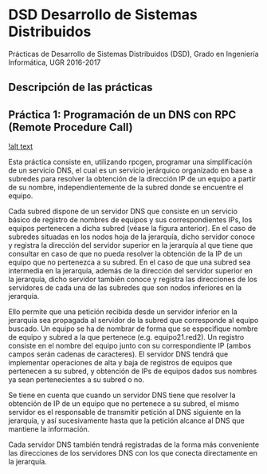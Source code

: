 # DSD Desarrollo de Sistemas Distribuidos

Prácticas de Desarrollo de Sistemas Distribuidos (DSD), Grado en Ingeniería Informática, UGR 2016-2017

## Descripción de las prácticas

## Práctica 1: Programación de un DNS con RPC (Remote Procedure Call)

[!alt text](https://github.com/danidiaz1/DSD-Desarrollo-de-Sistemas-Distribuidos-UGR/blob/master/P1_RPC/doc/figura1.png "Figura 1")

Esta práctica consiste en, utilizando rpcgen, programar una simplificación de un servicio DNS, el cual es un servicio jerárquico organizado en base a subredes para resolver la obtención de la dirección IP de un equipo a partir de su nombre, independientemente de la subred donde se encuentre el equipo.

Cada subred dispone de un servidor DNS que consiste en un servicio básico de registro de nombres de equipos y sus correspondientes IPs, los equipos pertenecen a dicha subred (véase la figura anterior). En el caso de subredes situadas en los nodos hoja de la jerarquía, dicho servidor conoce y registra la dirección del servidor superior en la jerarquía al que tiene que consultar en caso de que no pueda resolver la obtención de la IP de un equipo que no pertenezca a su subred. En el caso de que una subred sea intermedia en la jerarquía, además de la dirección del servidor superior en la jerarquía, dicho servidor también conoce y registra las direcciones de los servidores de cada una de las subredes que son nodos inferiores en la jerarquía.

Ello permite que una petición recibida desde un servidor inferior en la jerarquía sea propagada al servidor de la subred que corresponde al equipo buscado. Un equipo se ha de nombrar de forma que se especifique nombre de equipo y subred a la que pertenece (e.g. equipo21.red2). Un registro consiste en el nombre del equipo junto con su correspondiente IP (ambos campos serán cadenas de caracteres). El servidor DNS tendrá que implementar operaciones de alta y baja de registros de equipos que pertenecen a su subred, y obtención de IPs de equipos dados sus nombres ya sean pertenecientes a su subred o no. 

Se tiene en cuenta que cuando un servidor DNS tiene que resolver la obtención de IP de un equipo que no pertenece a su subred, el mismo servidor es el responsable de transmitir petición al DNS siguiente en la jerarquía, y así sucesivamente hasta que la petición alcance al DNS que mantiene la información. 

Cada servidor DNS también tendrá registradas de la forma más conveniente las direcciones de los servidores DNS con los que conecta directamente en la jerarquía.
